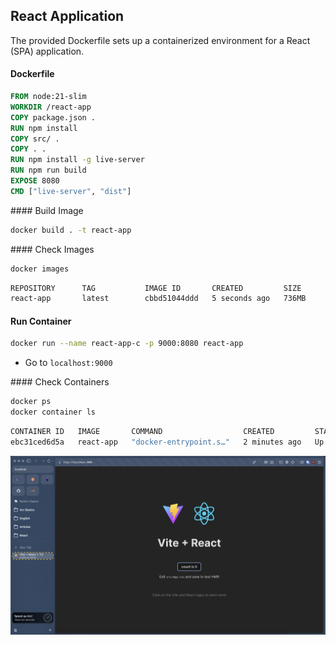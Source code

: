 ## React Application

The provided Dockerfile sets up a containerized environment for a React (SPA) application.

#### Dockerfile

```dockerfile
FROM node:21-slim
WORKDIR /react-app
COPY package.json .
RUN npm install
COPY src/ .
COPY . .
RUN npm install -g live-server
RUN npm run build
EXPOSE 8080
CMD ["live-server", "dist"]
```

#### Build Image

```bash
docker build . -t react-app
```

#### Check Images

```bash
docker images
```

```bash
REPOSITORY      TAG           IMAGE ID       CREATED         SIZE
react-app       latest        cbbd51044ddd   5 seconds ago   736MB
```

#### Run Container

```bash
docker run --name react-app-c -p 9000:8080 react-app
```

- Go to `localhost:9000`

#### Check Containers

```bash
docker ps
docker container ls
```

```bash
CONTAINER ID   IMAGE       COMMAND                  CREATED         STATUS         PORTS                    NAMES
ebc31ced6d5a   react-app   "docker-entrypoint.s…"   2 minutes ago   Up 2 minutes   0.0.0.0:9000->8080/tcp   react-app-c

```

![img](src/assets/react-app.png)
